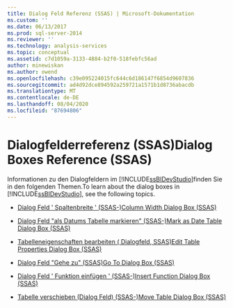 ```yaml
---
title: Dialog Feld Referenz (SSAS) | Microsoft-Dokumentation
ms.custom: ''
ms.date: 06/13/2017
ms.prod: sql-server-2014
ms.reviewer: ''
ms.technology: analysis-services
ms.topic: conceptual
ms.assetid: c7d1059a-3133-4884-b2f0-518febfc56ad
author: minewiskan
ms.author: owend
ms.openlocfilehash: c39e095224015fc644c6d186147f6854d9607836
ms.sourcegitcommit: ad4d92dce894592a259721a1571b1d8736abacdb
ms.translationtype: MT
ms.contentlocale: de-DE
ms.lasthandoff: 08/04/2020
ms.locfileid: "87694806"
---
```

# <a name="dialog-boxes-reference-ssas"></a><span data-ttu-id="abab9-102">Dialogfelderreferenz (SSAS)</span><span class="sxs-lookup"><span data-stu-id="abab9-102">Dialog Boxes Reference (SSAS)</span></span>
  <span data-ttu-id="abab9-103">Informationen zu den Dialogfeldern im [!INCLUDE[ssBIDevStudio](../includes/ssbidevstudio-md.md)]finden Sie in den folgenden Themen.</span><span class="sxs-lookup"><span data-stu-id="abab9-103">To learn about the dialog boxes in [!INCLUDE[ssBIDevStudio](../includes/ssbidevstudio-md.md)], see the following topics.</span></span>  
  
-   [<span data-ttu-id="abab9-104">Dialog Feld ' Spaltenbreite ' &#40;SSAS-&#41;</span><span class="sxs-lookup"><span data-stu-id="abab9-104">Column Width Dialog Box &#40;SSAS&#41;</span></span>](column-width-dialog-box-ssas.md)  
  
-   [<span data-ttu-id="abab9-105">Dialog Feld "als Datums Tabelle markieren" &#40;SSAS-&#41;</span><span class="sxs-lookup"><span data-stu-id="abab9-105">Mark as Date Table Dialog Box &#40;SSAS&#41;</span></span>](mark-as-date-table-dialog-box-ssas.md)  
  
-   [<span data-ttu-id="abab9-106">Tabelleneigenschaften bearbeiten &#40; Dialogfeld, SSAS&#41;</span><span class="sxs-lookup"><span data-stu-id="abab9-106">Edit Table Properties Dialog Box &#40;SSAS&#41;</span></span>](edit-table-properties-dialog-box-ssas.md)  
  
-   [<span data-ttu-id="abab9-107">Dialog Feld "Gehe zu" &#40;SSAS&#41;</span><span class="sxs-lookup"><span data-stu-id="abab9-107">Go To Dialog Box &#40;SSAS&#41;</span></span>](go-to-dialog-box-ssas.md)  
  
-   [<span data-ttu-id="abab9-108">Dialog Feld ' Funktion einfügen ' &#40;SSAS-&#41;</span><span class="sxs-lookup"><span data-stu-id="abab9-108">Insert Function Dialog Box &#40;SSAS&#41;</span></span>](insert-function-dialog-box-ssas.md)  
  
-   [<span data-ttu-id="abab9-109">Tabelle verschieben (Dialog Feld) &#40;SSAS-&#41;</span><span class="sxs-lookup"><span data-stu-id="abab9-109">Move Table Dialog Box &#40;SSAS&#41;</span></span>](move-table-dialog-box-ssas.md)  
  
  

